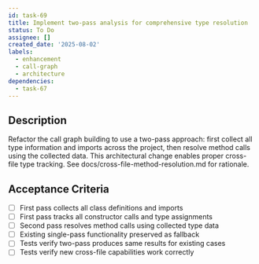```yaml
---
id: task-69
title: Implement two-pass analysis for comprehensive type resolution
status: To Do
assignee: []
created_date: '2025-08-02'
labels:
  - enhancement
  - call-graph
  - architecture
dependencies:
  - task-67
---
```


## Description

Refactor the call graph building to use a two-pass approach: first collect all type information and imports across the project, then resolve method calls using the collected data. This architectural change enables proper cross-file type tracking. See docs/cross-file-method-resolution.md for rationale.

## Acceptance Criteria

- [ ] First pass collects all class definitions and imports
- [ ] First pass tracks all constructor calls and type assignments
- [ ] Second pass resolves method calls using collected type data
- [ ] Existing single-pass functionality preserved as fallback
- [ ] Tests verify two-pass produces same results for existing cases
- [ ] Tests verify new cross-file capabilities work correctly
